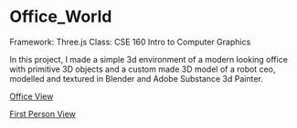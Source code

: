 # Office_World

Framework: Three.js
Class: CSE 160 Intro to Computer Graphics

In this project, I made a simple 3d environment of a modern looking office with primitive 3D objects and a custom made 3D model of a robot ceo, modelled and textured in Blender and Adobe Substance 3d Painter.

[Office View](showcase1.png)

[First Person View](showcase2.png)
